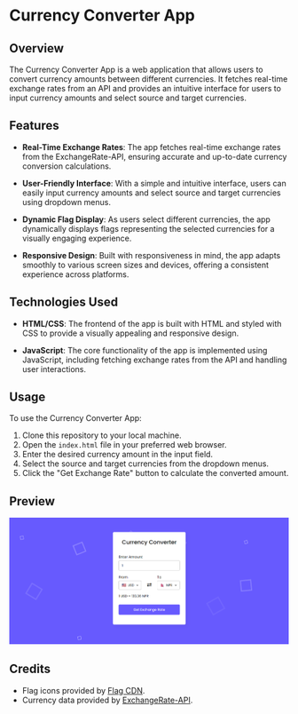 # Currency Converter App

## Overview

The Currency Converter App is a web application that allows users to convert currency amounts between different currencies. It fetches real-time exchange rates from an API and provides an intuitive interface for users to input currency amounts and select source and target currencies.

## Features

- **Real-Time Exchange Rates**: The app fetches real-time exchange rates from the ExchangeRate-API, ensuring accurate and up-to-date currency conversion calculations.
  
- **User-Friendly Interface**: With a simple and intuitive interface, users can easily input currency amounts and select source and target currencies using dropdown menus.
  
- **Dynamic Flag Display**: As users select different currencies, the app dynamically displays flags representing the selected currencies for a visually engaging experience.
  
- **Responsive Design**: Built with responsiveness in mind, the app adapts smoothly to various screen sizes and devices, offering a consistent experience across platforms.

## Technologies Used

- **HTML/CSS**: The frontend of the app is built with HTML and styled with CSS to provide a visually appealing and responsive design.
  
- **JavaScript**: The core functionality of the app is implemented using JavaScript, including fetching exchange rates from the API and handling user interactions.

## Usage

To use the Currency Converter App:

1. Clone this repository to your local machine.
2. Open the `index.html` file in your preferred web browser.
3. Enter the desired currency amount in the input field.
4. Select the source and target currencies from the dropdown menus.
5. Click the "Get Exchange Rate" button to calculate the converted amount.

## Preview

![Currency Converter App Preview](ccApp.png)

## Credits

- Flag icons provided by [Flag CDN](https://flagcdn.com/).
- Currency data provided by [ExchangeRate-API](https://www.exchangerate-api.com/).
